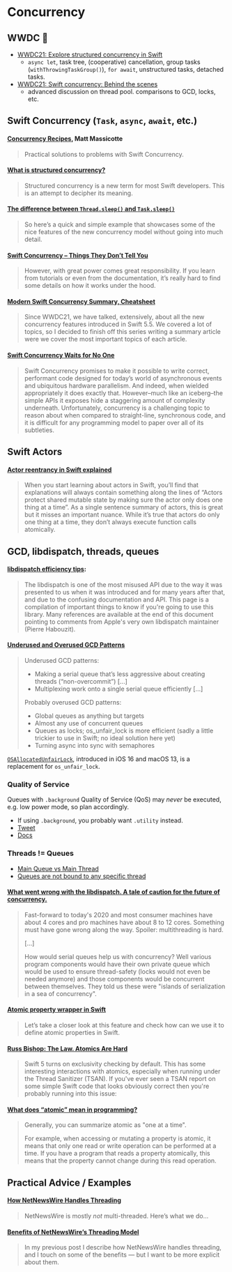 # Concurrency

## WWDC 🎥

- [WWDC21: Explore structured concurrency in Swift](https://developer.apple.com/videos/play/wwdc2021/10134/)
    - `async let`, task tree, (cooperative) cancellation, group tasks (`withThrowingTaskGroup()`), `for await`, unstructured tasks, detached tasks.
- [WWDC21: Swift concurrency: Behind the scenes](https://developer.apple.com/wwdc21/10254)
    - advanced discussion on thread pool. comparisons to GCD, locks, etc.

## Swift Concurrency (`Task`, `async`, `await`, etc.)

#### [Concurrency Recipes](https://github.com/mattmassicotte/ConcurrencyRecipes), Matt Massicotte

> Practical solutions to problems with Swift Concurrency.

#### [What is structured concurrency?](https://oleb.net/2021/structured-concurrency/)

> Structured concurrency is a new term for most Swift developers. This is an attempt to decipher its meaning.

#### [The difference between `Thread.sleep()` and `Task.sleep()`](https://trycombine.com/posts/thread-task-sleep/)

> So here’s a quick and simple example that showcases some of the nice features of the new concurrency model without going into much detail.

#### [Swift Concurrency – Things They Don’t Tell You](https://wojciechkulik.pl/ios/swift-concurrency-things-they-dont-tell-you)

> However, with great power comes great responsibility. If you learn from tutorials or even from the documentation, it’s really hard to find some details on how it works under the hood.

#### [Modern Swift Concurrency Summary, Cheatsheet](https://www.andyibanez.com/posts/modern-swift-concurrency-summary-cheatsheet-thanks/)

> Since WWDC21, we have talked, extensively, about all the new concurrency features introduced in Swift 5.5. We covered a lot of topics, so I decided to finish off this series writing a summary article were we cover the most important topics of each article.

#### [Swift Concurrency Waits for No One](https://saagarjha.com/blog/2023/12/22/swift-concurrency-waits-for-no-one/)

> Swift Concurrency promises to make it possible to write correct, performant code designed for today’s world of asynchronous events and ubiquitous hardware parallelism. And indeed, when wielded appropriately it does exactly that. However–much like an iceberg–the simple APIs it exposes hide a staggering amount of complexity underneath. Unfortunately, concurrency is a challenging topic to reason about when compared to straight-line, synchronous code, and it is difficult for any programming model to paper over all of its subtleties.

## Swift Actors

#### [Actor reentrancy in Swift explained](https://www.donnywals.com/actor-reentrancy-in-swift-explained/)

> When you start learning about actors in Swift, you’ll find that explanations will always contain something along the lines of “Actors protect shared mutable state by making sure the actor only does one thing at a time”. As a single sentence summary of actors, this is great but it misses an important nuance. While it’s true that actors do only one thing at a time, they don’t always execute function calls atomically.

## GCD, libdispatch, threads, queues

#### [libdispatch efficiency tips](https://gist.github.com/tclementdev/6af616354912b0347cdf6db159c37057):

> The libdispatch is one of the most misused API due to the way it was presented to us when it was introduced and for many years after that, and due to the confusing documentation and API. This page is a compilation of important things to know if you're going to use this library. Many references are available at the end of this document pointing to comments from Apple's very own libdispatch maintainer (Pierre Habouzit).

#### [Underused and Overused GCD Patterns](https://mjtsai.com/blog/2021/03/16/underused-and-overused-gcd-patterns/)

> Underused GCD patterns:
>
>  - Making a serial queue that’s less aggressive about creating threads (“non-overcommit”) [...]
>  - Multiplexing work onto a single serial queue efficiently [...]
>
> Probably overused GCD patterns:
>
> - Global queues as anything but targets
> - Almost any use of concurrent queues
> - Queues as locks; os_unfair_lock is more efficient (sadly a little trickier to use in Swift; no ideal solution here yet)
> - Turning async into sync with semaphores

[`OSAllocatedUnfairLock`](https://developer.apple.com/documentation/os/osallocatedunfairlock), introduced in iOS 16 and macOS 13, is a replacement for `os_unfair_lock`.

### Quality of Service

Queues with `.background` Quality of Service (QoS) may *never* be executed, e.g. low power mode, so plan accordingly.
- If using `.background`, you probably want `.utility` instead.
- [Tweet](https://twitter.com/gregheo/status/1001501337907970048)
- [Docs](https://developer.apple.com/library/content/documentation/Performance/Conceptual/EnergyGuide-iOS/PrioritizeWorkWithQoS.html)

### Threads != Queues

- [Main Queue vs Main Thread](http://blog.benjamin-encz.de/post/main-queue-vs-main-thread/)
- [Queues are not bound to any specific thread](https://blog.krzyzanowskim.com/2016/06/03/queues-are-not-bound-to-any-specific-thread/)

#### [What went wrong with the libdispatch. A tale of caution for the future of concurrency.](https://tclementdev.com/posts/what_went_wrong_with_the_libdispatch.html)

> Fast-forward to today's 2020 and most consumer machines have about 4 cores and pro machines have about 8 to 12 cores. Something must have gone wrong along the way. Spoiler: multithreading is hard.
>
> [...]
>
> How would serial queues help us with concurrency? Well various program components would have their own private queue which would be used to ensure thread-safety (locks would not even be needed anymore) and those components would be concurrent between themselves. They told us these were "islands of serialization in a sea of concurrency".

#### [Atomic property wrapper in Swift](https://www.onswiftwings.com/posts/atomic-property-wrapper/)

> Let’s take a closer look at this feature and check how can we use it to define atomic properties in Swift.

#### [Russ Bishop: The Law. Atomics Are Hard](http://www.russbishop.net/the-law)

> Swift 5 turns on exclusivity checking by default. This has some interesting interactions with atomics, especially when running under the Thread Sanitizer (TSAN). If you've ever seen a TSAN report on some simple Swift code that looks obviously correct then you're probably running into this issue:

#### [What does “atomic” mean in programming?](https://www.donnywals.com/what-does-atomic-mean-in-programming/)

> Generally, you can summarize atomic as "one at a time".
>
> For example, when accessing or mutating a property is atomic, it means that only one read or write operation can be performed at a time. If you have a program that reads a property atomically, this means that the property cannot change during this read operation.

## Practical Advice / Examples

#### [How NetNewsWire Handles Threading](https://inessential.com/2021/03/20/how_netnewswire_handles_threading)

> NetNewsWire is mostly *not* multi-threaded. Here’s what we do...

#### [Benefits of NetNewsWire’s Threading Model](https://inessential.com/2021/03/21/benefits_of_netnewswires_threading_model)

> In my previous post I describe how NetNewsWire handles threading, and I touch on some of the benefits — but I want to be more explicit about them.
